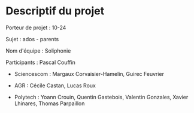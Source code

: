 # Descriptif du projet

Porteur de projet : 10-24

Sujet : ados - parents

Nom d'équipe : Soliphonie

Participants : Pascal Couffin

- Sciencescom : Margaux Corvaisier-Hamelin, Guirec Feuvrier

- AGR : Cécile Castan, Lucas Roux

- Polytech : Yoann Crouin, Quentin Gastebois, Valentin Gonzales, Xavier Lhinares, Thomas Parpaillon
